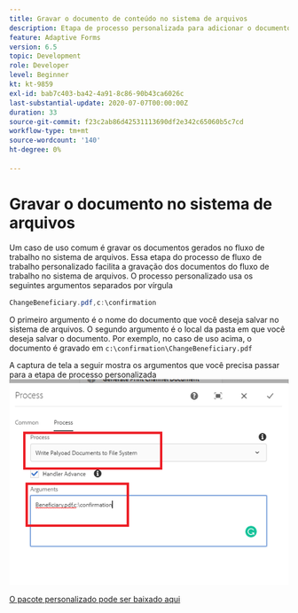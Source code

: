 ```yaml
---
title: Gravar o documento de conteúdo no sistema de arquivos
description: Etapa de processo personalizada para adicionar o documento de gravação localizado na pasta de carga útil ao sistema de arquivos
feature: Adaptive Forms
version: 6.5
topic: Development
role: Developer
level: Beginner
kt: kt-9859
exl-id: bab7c403-ba42-4a91-8c86-90b43ca6026c
last-substantial-update: 2020-07-07T00:00:00Z
duration: 33
source-git-commit: f23c2ab86d42531113690df2e342c65060b5c7cd
workflow-type: tm+mt
source-wordcount: '140'
ht-degree: 0%

---
```


# Gravar o documento no sistema de arquivos

Um caso de uso comum é gravar os documentos gerados no fluxo de trabalho no sistema de arquivos.
Essa etapa do processo de fluxo de trabalho personalizado facilita a gravação dos documentos do fluxo de trabalho no sistema de arquivos.
O processo personalizado usa os seguintes argumentos separados por vírgula

```java
ChangeBeneficiary.pdf,c:\confirmation
```

O primeiro argumento é o nome do documento que você deseja salvar no sistema de arquivos. O segundo argumento é o local da pasta em que você deseja salvar o documento. Por exemplo, no caso de uso acima, o documento é gravado em `c:\confirmation\ChangeBeneficiary.pdf`

A captura de tela a seguir mostra os argumentos que você precisa passar para a etapa de processo personalizada
![write-payload-file-system](assets/write-payload-file-system.png)

[O pacote personalizado pode ser baixado aqui](/help/forms/assets/common-osgi-bundles/SetValueApp.core-1.0-SNAPSHOT.jar)
